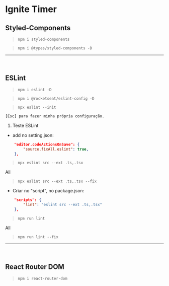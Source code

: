 # Ignite Timer

## Styled-Components

> `npm i styled-components`

> `npm i @types/styled-components -D`

<hr/><br/>

## ESLint

> `npm i eslint -D`

> `npm i @rocketseat/eslint-config -D`

> `npx eslint --init`

    [Esc] para fazer minha própria configuração.

1. Teste ESLint

* add no setting.json:

```json
    "editor.codeActionsOnSave": {
        "source.fixAll.eslint": true,
    },
```

> `npx eslint src --ext .ts,.tsx`

All
> `npx eslint src --ext .ts,.tsx --fix`

* Criar no "script", no package.json:

```json
    "scripts": {
        "lint": "eslint src --ext .ts,.tsx"
    },
```

> `npm run lint`

All
> `npm run lint --fix`

<hr/><br/>

## React Router DOM

> `npm i react-router-dom`

